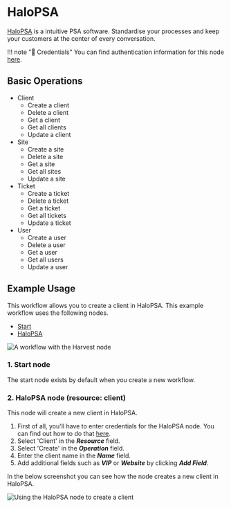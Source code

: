 # HaloPSA

[HaloPSA](https://halopsa.com/) is a intuitive PSA software. Standardise your processes and keep your customers at the center of every conversation.

!!! note "🔑 Credentials"
    You can find authentication information for this node [here](/workflow/integrations/credentials/haloPSA/).


## Basic Operations

* Client
    * Create a client
    * Delete a client
    * Get a client
    * Get all clients
    * Update a client
* Site
    * Create a site
    * Delete a site
    * Get a site
    * Get all sites
    * Update a site
* Ticket
    * Create a ticket
    * Delete a ticket
    * Get a ticket
    * Get all tickets
    * Update a ticket
* User
    * Create a user
    * Delete a user
    * Get a user
    * Get all users
    * Update a user

## Example Usage

This workflow allows you to create a client in HaloPSA. This example workflow uses the following nodes.
- [Start](/workflow/integrations/core-nodes/n8n-nodes-base.start/)
- [HaloPSA]()

![A workflow with the Harvest node](/_images/integrations/nodes/halopsa/workflow.png)

### 1. Start node

The start node exists by default when you create a new workflow.

### 2. HaloPSA node (resource: client)

This node will create a new client in HaloPSA.

1. First of all, you'll have to enter credentials for the HaloPSA node. You can find out how to do that [here](/workflow/integrations/credentials/haloPSA/).
2. Select 'Client' in the ***Resource*** field.
3. Select 'Create' in the ***Operation*** field.
4. Enter the client name in the ***Name*** field.
5. Add additional fields such as ***VIP*** or ***Website*** by clicking ***Add Field***.

In the below screenshot you can see how the node creates a new client in HaloPSA.

![Using the HaloPSA node to create a client](/_images/integrations/nodes/halopsa/halopsa-client-create.png)
